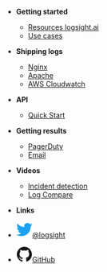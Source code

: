 <!-- docs/_sidebar.md -->


- **Getting started**
    - [Resources logsight.ai](/)
    - [Use cases](/file1.md)
  
- **Shipping logs**
    - [Nginx](/sidebarItems/file1.md)
    - [Apache](/sidebarItems/file2.md)
    - [AWS Cloudwatch](/sidebarItems/file2.md)
  
- **API**
    - [Quick Start](/API/quick_start.md)
    
- **Getting results**
    - [PagerDuty](/sidebarItems/file1.md)
    - [Email](/sidebarItems/file2.md)

- **Videos**
    - [Incident detection](/sidebarItems/file1.md)
    - [Log Compare](/sidebarItems/file2.md)

- **Links**
- [![Twitter](assets/img/twitter.svg)@logsight](http://twitter.com/logsight)
- [![GitHub](assets/img/github.svg)GitHub](https://github.com/aiops)